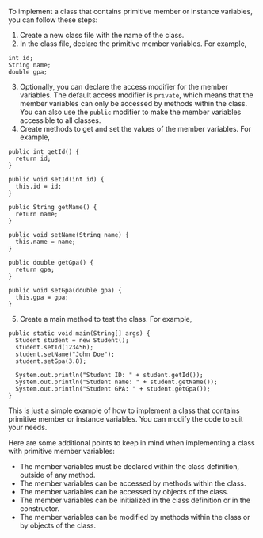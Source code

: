 To implement a class that contains primitive member or instance variables, you can follow these steps:

1. Create a new class file with the name of the class.
2. In the class file, declare the primitive member variables. For example,

```
int id;
String name;
double gpa;
```

3. Optionally, you can declare the access modifier for the member variables. The default access modifier is `private`, which means that the member variables can only be accessed by methods within the class. You can also use the `public` modifier to make the member variables accessible to all classes.
4. Create methods to get and set the values of the member variables. For example,

```
public int getId() {
  return id;
}

public void setId(int id) {
  this.id = id;
}

public String getName() {
  return name;
}

public void setName(String name) {
  this.name = name;
}

public double getGpa() {
  return gpa;
}

public void setGpa(double gpa) {
  this.gpa = gpa;
}
```

5. Create a main method to test the class. For example,

```
public static void main(String[] args) {
  Student student = new Student();
  student.setId(123456);
  student.setName("John Doe");
  student.setGpa(3.8);

  System.out.println("Student ID: " + student.getId());
  System.out.println("Student name: " + student.getName());
  System.out.println("Student GPA: " + student.getGpa());
}
```

This is just a simple example of how to implement a class that contains primitive member or instance variables. You can modify the code to suit your needs.

Here are some additional points to keep in mind when implementing a class with primitive member variables:

- The member variables must be declared within the class definition, outside of any method.
- The member variables can be accessed by methods within the class.
- The member variables can be accessed by objects of the class.
- The member variables can be initialized in the class definition or in the constructor.
- The member variables can be modified by methods within the class or by objects of the class.